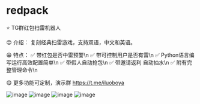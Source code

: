 # redpack

⭐️ TG群红包扫雷机器人

😌 介绍：
复刻经典扫雷游戏，支持双语，中文和英语。

😁 特点：
✅ 带红包是否中雷预警\n
✅ 带可控制用户是否有雷\n
✅ Python语言编写运行高效配置简单\n
✅ 带假人自动抢包\n
✅ 带邀请返利 自动抽水\n
✅ 附有完整管理命令\n

😋 更多功能可定制，演示群 https://t.me/iluoboya

![image](https://github.com/black-dotcom/redpack/assets/62455479/077d7cc7-77f3-4dff-850e-34061df0c096)
![image](https://github.com/black-dotcom/redpack/assets/62455479/4b3d8a7d-2aab-4570-892b-fdbb4c4e4b64)
![image](https://github.com/black-dotcom/redpack/assets/62455479/36c454c5-9159-42b4-ab95-e33dbcd0ddb8)
![image](https://github.com/black-dotcom/redpack/assets/62455479/7620bb4e-6a60-43d3-9058-ec64a3ebf8e4)

